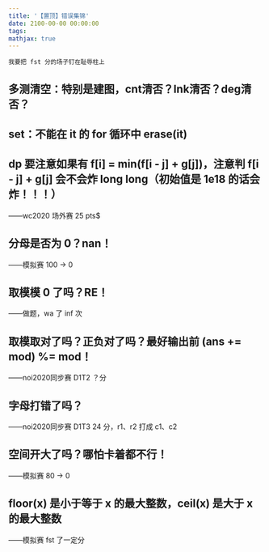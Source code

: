 ```yaml
---
title: '【置顶】错误集锦'
date: 2100-00-00 00:00:00
tags:
mathjax: true
---
```


```
我要把 fst 分的场子钉在耻辱柱上
```
 
## 多测清空：特别是建图，cnt清否？lnk清否？deg清否？ 
 
## set：不能在 it 的 for 循环中 erase(it)
 
## dp 要注意如果有 f[i] = min(f[i - j] + g[j])，注意判 f[i - j] + g[j] 会不会炸 long long（初始值是 1e18 的话会炸！！！）
 
——wc2020 场外赛 25 pts$

## 分母是否为 0？nan！

——模拟赛 100 -> 0

## 取模模 0 了吗？RE！

——做题，wa 了 inf 次

## 取模取对了吗？正负对了吗？最好输出前 (ans += mod) %= mod！

——noi2020同步赛 D1T2 ？分

## 字母打错了吗？

——noi2020同步赛 D1T3 24 分，r1、r2 打成 c1、c2

## 空间开大了吗？哪怕卡着都不行！

——模拟赛 80 -> 0

## floor(x) 是小于等于 x 的最大整数，ceil(x) 是**大于** x 的最大整数

——模拟赛 fst 了一定分